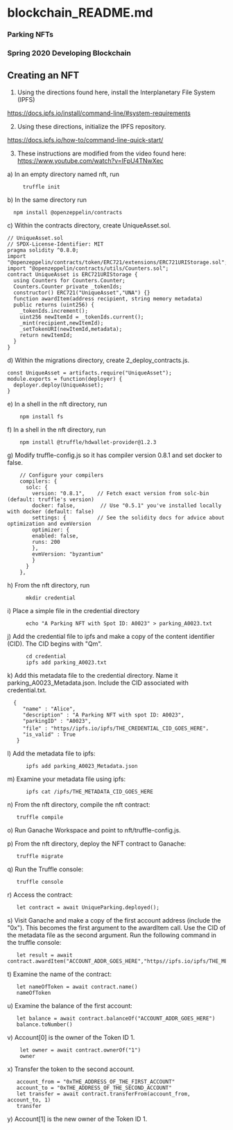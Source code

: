 # blockchain_README.md

### Parking NFTs
### Spring 2020 Developing Blockchain                            


## Creating an NFT


1) Using the directions found here, install the Interplanetary File System (IPFS)

https://docs.ipfs.io/install/command-line/#system-requirements

2) Using these directions, initialize the IPFS repository.

https://docs.ipfs.io/how-to/command-line-quick-start/

3) These instructions are modified from the video found here:
https://www.youtube.com/watch?v=IFpU4TNwXec

  a) In an empty directory named nft, run
```
     truffle init
```
  b) In the same directory run
```
  npm install @openzeppelin/contracts
```

c) Within the contracts directory, create UniqueAsset.sol.
```
// UniqueAsset.sol
// SPDX-License-Identifier: MIT
pragma solidity ^0.8.0;
import "@openzeppelin/contracts/token/ERC721/extensions/ERC721URIStorage.sol";
import "@openzeppelin/contracts/utils/Counters.sol";
contract UniqueAsset is ERC721URIStorage {
  using Counters for Counters.Counter;
  Counters.Counter private _tokenIds;
  constructor() ERC721("UniqueAsset","UNA") {}
  function awardItem(address recipient, string memory metadata)
  public returns (uint256) {
    _tokenIds.increment();
    uint256 newItemId = _tokenIds.current();
    _mint(recipient,newItemId);
    _setTokenURI(newItemId,metadata);
    return newItemId;
  }
}
```
d) Within the migrations directory, create 2_deploy_contracts.js.

```
const UniqueAsset = artifacts.require("UniqueAsset");
module.exports = function(deployer) {
  deployer.deploy(UniqueAsset);
}

```
e) In a shell in the nft directory, run

```
    npm install fs
```
f) In a shell in the nft directory, run
```
    npm install @truffle/hdwallet-provider@1.2.3
```
g) Modify truffle-config.js so it has compiler version 0.8.1 and set docker to false.
```
    // Configure your compilers
    compilers: {
      solc: {
        version: "0.8.1",    // Fetch exact version from solc-bin (default: truffle's version)
        docker: false,        // Use "0.5.1" you've installed locally with docker (default: false)
        settings: {          // See the solidity docs for advice about optimization and evmVersion
        optimizer: {
        enabled: false,
        runs: 200
        },
        evmVersion: "byzantium"
        }
      }
    },
```
   h) From the nft directory, run
```
      mkdir credential
```
i) Place a simple file in the credential directory
```
      echo "A Parking NFT with Spot ID: A0023" > parking_A0023.txt
```
j) Add the credential file to ipfs and make a copy of the content identifier (CID). The CID begins with "Qm".
```
      cd credential
      ipfs add parking_A0023.txt
```
<!-- added QmRGTttkKnnykN5S6uLVJfXC6L9p1Smt8fKdC3H2uqMCy6 parking_A0023.txt -->
k) Add this metadata file to the credential directory. Name it parking_A0023_Metadata.json. Include the CID associated with credential.txt.
```
  {
     "name" : "Alice",
     "description" : "A Parking NFT with spot ID: A0023",
     "parkingID" : "A0023",
     "file" : "https//ipfs.io/ipfs/THE_CREDENTIAL_CID_GOES_HERE"，
     "is_valid" : True
   }
```
l) Add the metadata file to ipfs:
```
      ipfs add parking_A0023_Metadata.json
```
<!-- added QmViiY3qMMCq7psvhyZ7tUhLRyEx8vbFK7gbj7qVQJK6ji parking_A0023_Metadata.json -->
m) Examine your metadata file using ipfs:
```
      ipfs cat /ipfs/THE_METADATA_CID_GOES_HERE
```
n) From the nft directory, compile the nft contract:
```
   truffle compile
```

   o) Run Ganache Workspace and point to nft/truffle-config.js.

   p) From the nft directory, deploy the NFT contract to Ganache:
```
   truffle migrate
```
   q) Run the Truffle console:
```
   truffle console
```
   r) Access the contract:
```
   let contract = await UniqueParking.deployed();
```
   s) Visit Ganache and make a copy of the first account address (include the "0x"). This becomes the first argument to the awardItem call. Use the CID of the metadata file as the second argument. Run the following command in the truffle console:
```
   let result = await contract.awardItem("ACCOUNT_ADDR_GOES_HERE","https//ipfs.io/ipfs/THE_META_DATA_CID_GOES_HERE")
```
   t) Examine the name of the contract:
```
   let nameOfToken = await contract.name()
   nameOfToken
```

   u) Examine the balance of the first account:
```
   let balance = await contract.balanceOf("ACCOUNT_ADDR_GOES_HERE")
   balance.toNumber()
```
   v) Account[0] is the owner of the Token ID 1.
```
    let owner = await contract.ownerOf("1")
    owner
```
   x) Transfer the token to the second account.
```
   account_from = "0xTHE_ADDRESS_OF_THE_FIRST_ACCOUNT"
   account_to = "0xTHE_ADDRESS_OF_THE_SECOND_ACCOUNT"
   let transfer = await contract.transferFrom(account_from, account_to, 1)
   transfer
```
   y) Account[1] is the new owner of the Token ID 1.

